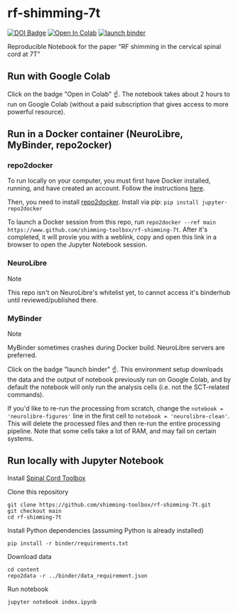 # rf-shimming-7t

[![DOI Badge](https://img.shields.io/badge/DOI-10.18112%2Fopenneuro.ds004906-blue)](https://openneuro.org/datasets/ds004906)
[![Open In Colab](https://colab.research.google.com/assets/colab-badge.svg)](https://colab.research.google.com/github/shimming-toolbox/rf-shimming-7t/blob/main/content/index.ipynb)
[![launch binder](https://mybinder.org/badge_logo.svg)](https://mybinder.org/v2/gh/shimming-toolbox/rf-shimming-7t/main?labpath=content%2Findex.ipynb)

Reproducible Notebook for the paper "RF shimming in the cervical spinal cord at 7T"

## Run with Google Colab

Click on the badge "Open in Colab" ☝️. The notebook takes about 2 hours to run on Google Colab (without a paid subscription that gives access to more powerful resource).

## Run in a Docker container (NeuroLibre, MyBinder, repo2ocker)

### repo2docker

To run locally on your computer, you must first have Docker installed, running, and have created an account. Follow the instructions [here](https://www.docker.com/get-started/).

Then, you need to install [repo2docker](https://github.com/jupyterhub/repo2docker). Install via pip: `pip install jupyter-repo2docker`

To launch a Docker session from this repo, run `repo2docker --ref main https://www.github.com/shimming-toolbox/rf-shimming-7t`. After it's completed, it will provie you with a weblink, copy and open this link in a browser to open the Jupyter Notebook session.

### NeuroLibre

> [!NOTE]
> This repo isn't on NeuroLibre's whitelist yet, to cannot access it's binderhub until reviewed/published there.


### MyBinder

> [!NOTE]
> MyBinder sometimes crashes during Docker build. NeuroLibre servers are preferred.

Click on the badge "launch binder" ☝️. This environment setup downloads the data and the output of notebook previously run on Google Colab, and by default the notebook will only run the analysis cells (i.e. not the SCT-related commands).

If you'd like to re-run the processing from scratch, change the `notebook = 'neurolibre-figures'` line in the first cell to `notebook = 'neurolibre-clean'`. This will delete the processed files and then re-run the entire processing pipeline. Note that some cells take a lot of RAM, and may fail on certain systems.

## Run locally with Jupyter Notebook

Install [Spinal Cord Toolbox](https://spinalcordtoolbox.com/user_section/installation.html)

Clone this repository
~~~
git clone https://github.com/shimming-toolbox/rf-shimming-7t.git
git checkout main
cd rf-shimming-7t
~~~

Install Python dependencies (assuming Python is already installed)
~~~
pip install -r binder/requirements.txt
~~~

Download data
~~~
cd content
repo2data -r ../binder/data_requirement.json
~~~


Run notebook
~~~
jupyter notebook index.ipynb
~~~

